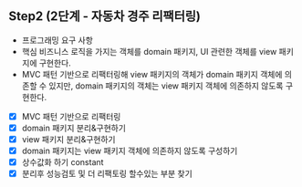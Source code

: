 ## Step2 (2단계 - 자동차 경주 리팩터링)
* 프로그래밍 요구 사항
* 핵심 비즈니스 로직을 가지는 객체를 domain 패키지, UI 관련한 객체를 view 패키지에 구현한다.
* MVC 패턴 기반으로 리팩터링해 view 패키지의 객체가 domain 패키지 객체에 의존할 수 있지만, domain 패키지의 객체는 view 패키지 객체에 의존하지 않도록 구현한다.
 - [x] MVC 패턴 기반으로 리팩터링
 - [x] domain 패키지 분리&구현하기
 - [x] view 패키지 분리&구현하기
 - [x] domain 패키지는 view 패키지 객체에 의존하지 않도록 구성하기
 - [x] 상수값화 하기 constant
 - [x] 분리후 성능검토 및 더 리팩토링 할수있는 부분 찾기 
